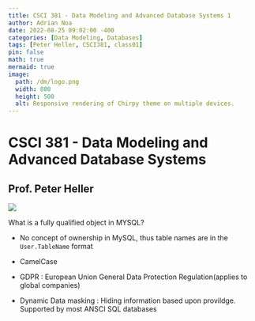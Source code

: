 ```yaml
---
title: CSCI 381 - Data Modeling and Advanced Database Systems 1
author: Adrian Noa
date: 2022-08-25 09:02:00 -400
categories: [Data Modeling, Databases]
tags: [Peter Heller, CSCI381, class01]
pin: false
math: true
mermaid: true
image:
  path: /dm/logo.png
  width: 800
  height: 500
  alt: Responsive rendering of Chirpy theme on multiple devices.
---
```


# **CSCI 381 - Data Modeling and Advanced Database Systems**

## **Prof. Peter Heller**

<img src="/break.png">

What is a fully qualified object in MYSQL?

- No concept of ownership in MySQL, thus table names are in the `User.TableName` format
- CamelCase

- GDPR : European Union General Data Protection Regulation(applies to global companies)

- Dynamic Data masking : Hiding information based upon provildge. Supported by most ANSCI SQL databases


